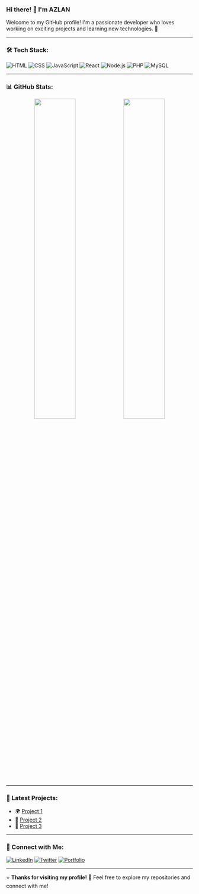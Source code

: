 ### Hi there! 👋 I'm AZLAN

Welcome to my GitHub profile! I'm a passionate developer who loves working on exciting projects and learning new technologies. 🚀

---

### 🛠️ Tech Stack:

![HTML](https://img.shields.io/badge/HTML5-%23E34F26.svg?&style=for-the-badge&logo=html5&logoColor=white)
![CSS](https://img.shields.io/badge/CSS3-%231572B6.svg?&style=for-the-badge&logo=css3&logoColor=white)
![JavaScript](https://img.shields.io/badge/JavaScript-%23F7DF1E.svg?&style=for-the-badge&logo=javascript&logoColor=black)
![React](https://img.shields.io/badge/React-%2361DAFB.svg?&style=for-the-badge&logo=react&logoColor=black)
![Node.js](https://img.shields.io/badge/Node.js-%23339933.svg?&style=for-the-badge&logo=node.js&logoColor=white)
![PHP](https://img.shields.io/badge/PHP-%23777BB4.svg?&style=for-the-badge&logo=php&logoColor=white)
![MySQL](https://img.shields.io/badge/MySQL-%234479A1.svg?&style=for-the-badge&logo=mysql&logoColor=white)

---

### 📊 GitHub Stats:

<p align="center">
  <img width="47%" src="https://github-readme-stats.vercel.app/api?username=YourGitHubUsername&show_icons=true&theme=tokyonight" />
  <img width="47%" src="https://github-readme-streak-stats.herokuapp.com/?user=YourGitHubUsername&theme=tokyonight" />
</p>

---

### 🚀 Latest Projects:
- 🌍 [Project 1](#)
- 📱 [Project 2](#)
- 🛒 [Project 3](#)

---

### 🤝 Connect with Me:

[![LinkedIn](https://img.shields.io/badge/LinkedIn-%230077B5.svg?&style=for-the-badge&logo=linkedin&logoColor=white)](https://www.linkedin.com/in/YourLinkedInUsername)
[![Twitter](https://img.shields.io/badge/Twitter-%231DA1F2.svg?&style=for-the-badge&logo=twitter&logoColor=white)](https://twitter.com/YourTwitterUsername)
[![Portfolio](https://img.shields.io/badge/Portfolio-%2312100E.svg?&style=for-the-badge&logo=firefox&logoColor=white)](https://yourportfolio.com)

---

⭐️ **Thanks for visiting my profile!** 🚀 Feel free to explore my repositories and connect with me!
